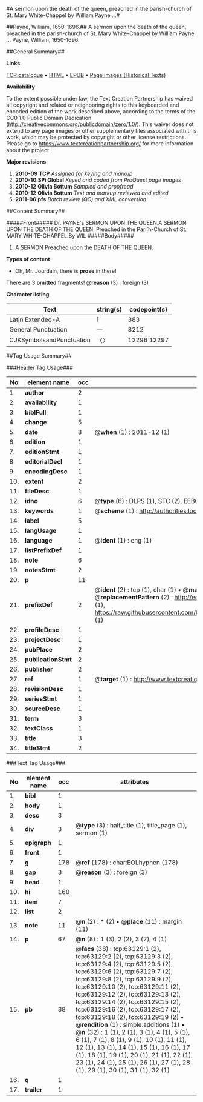 #A sermon upon the death of the queen, preached in the parish-church of St. Mary White-Chappel by William Payne ...#

##Payne, William, 1650-1696.##
A sermon upon the death of the queen, preached in the parish-church of St. Mary White-Chappel by William Payne ...
Payne, William, 1650-1696.

##General Summary##

**Links**

[TCP catalogue](http://www.ota.ox.ac.uk/tcp/)  • 
[HTML](http://tei.it.ox.ac.uk/tcp/Texts-HTML/free/A56/A56747.html)  • 
[EPUB](http://tei.it.ox.ac.uk/tcp/Texts-EPUB/free/A56/A56747.epub) • 
[Page images (Historical Texts)](https://historicaltexts.jisc.ac.uk/eebo-12558900e)

**Availability**

To the extent possible under law, the Text Creation Partnership has waived all copyright and related or neighboring rights to this keyboarded and encoded edition of the work described above, according to the terms of the CC0 1.0 Public Domain Dedication (http://creativecommons.org/publicdomain/zero/1.0/). This waiver does not extend to any page images or other supplementary files associated with this work, which may be protected by copyright or other license restrictions. Please go to https://www.textcreationpartnership.org/ for more information about the project.

**Major revisions**

1. __2010-09__ __TCP__ *Assigned for keying and markup*
1. __2010-10__ __SPi Global__ *Keyed and coded from ProQuest page images*
1. __2010-12__ __Olivia Bottum__ *Sampled and proofread*
1. __2010-12__ __Olivia Bottum__ *Text and markup reviewed and edited*
1. __2011-06__ __pfs__ *Batch review (QC) and XML conversion*

##Content Summary##

#####Front#####
Dr. PAYNE's SERMON UPON THE QUEEN.A SERMON UPON THE DEATH OF THE QUEEN, Preached in the Pariſh-Church of St. MARY WHITE-CHAPPEL.By WIL
#####Body#####

1. A SERMON Preached upon the DEATH OF THE QUEEN.

**Types of content**

  * Oh, Mr. Jourdain, there is **prose** in there!

There are 3 **omitted** fragments! 
 @__reason__ (3) : foreign (3)

**Character listing**


|Text|string(s)|codepoint(s)|
|---|---|---|
|Latin Extended-A|ſ|383|
|General Punctuation|—|8212|
|CJKSymbolsandPunctuation|〈〉|12296 12297|

##Tag Usage Summary##

###Header Tag Usage###

|No|element name|occ|attributes|
|---|---|---|---|
|1.|__author__|2||
|2.|__availability__|1||
|3.|__biblFull__|1||
|4.|__change__|5||
|5.|__date__|8| @__when__ (1) : 2011-12 (1)|
|6.|__edition__|1||
|7.|__editionStmt__|1||
|8.|__editorialDecl__|1||
|9.|__encodingDesc__|1||
|10.|__extent__|2||
|11.|__fileDesc__|1||
|12.|__idno__|6| @__type__ (6) : DLPS (1), STC (2), EEBO-CITATION (1), OCLC (1), VID (1)|
|13.|__keywords__|1| @__scheme__ (1) : http://authorities.loc.gov/ (1)|
|14.|__label__|5||
|15.|__langUsage__|1||
|16.|__language__|1| @__ident__ (1) : eng (1)|
|17.|__listPrefixDef__|1||
|18.|__note__|6||
|19.|__notesStmt__|2||
|20.|__p__|11||
|21.|__prefixDef__|2| @__ident__ (2) : tcp (1), char (1)  •  @__matchPattern__ (2) : ([0-9\-]+):([0-9IVX]+) (1), (.+) (1)  •  @__replacementPattern__ (2) : http://eebo.chadwyck.com/downloadtiff?vid=$1&page=$2 (1), https://raw.githubusercontent.com/textcreationpartnership/Texts/master/tcpchars.xml#$1 (1)|
|22.|__profileDesc__|1||
|23.|__projectDesc__|1||
|24.|__pubPlace__|2||
|25.|__publicationStmt__|2||
|26.|__publisher__|2||
|27.|__ref__|1| @__target__ (1) : http://www.textcreationpartnership.org/docs/. (1)|
|28.|__revisionDesc__|1||
|29.|__seriesStmt__|1||
|30.|__sourceDesc__|1||
|31.|__term__|3||
|32.|__textClass__|1||
|33.|__title__|3||
|34.|__titleStmt__|2||


###Text Tag Usage###

|No|element name|occ|attributes|
|---|---|---|---|
|1.|__bibl__|1||
|2.|__body__|1||
|3.|__desc__|3||
|4.|__div__|3| @__type__ (3) : half_title (1), title_page (1), sermon (1)|
|5.|__epigraph__|1||
|6.|__front__|1||
|7.|__g__|178| @__ref__ (178) : char:EOLhyphen (178)|
|8.|__gap__|3| @__reason__ (3) : foreign (3)|
|9.|__head__|1||
|10.|__hi__|160||
|11.|__item__|7||
|12.|__list__|2||
|13.|__note__|11| @__n__ (2) : * (2)  •  @__place__ (11) : margin (11)|
|14.|__p__|67| @__n__ (8) : 1 (3), 2 (2), 3 (2), 4 (1)|
|15.|__pb__|38| @__facs__ (38) : tcp:63129:1 (2), tcp:63129:2 (2), tcp:63129:3 (2), tcp:63129:4 (2), tcp:63129:5 (2), tcp:63129:6 (2), tcp:63129:7 (2), tcp:63129:8 (2), tcp:63129:9 (2), tcp:63129:10 (2), tcp:63129:11 (2), tcp:63129:12 (2), tcp:63129:13 (2), tcp:63129:14 (2), tcp:63129:15 (2), tcp:63129:16 (2), tcp:63129:17 (2), tcp:63129:18 (2), tcp:63129:19 (2)  •  @__rendition__ (1) : simple:additions (1)  •  @__n__ (32) : 1 (1), 2 (1), 3 (1), 4 (1), 5 (1), 6 (1), 7 (1), 8 (1), 9 (1), 10 (1), 11 (1), 12 (1), 13 (1), 14 (1), 15 (1), 16 (1), 17 (1), 18 (1), 19 (1), 20 (1), 21 (1), 22 (1), 23 (1), 24 (1), 25 (1), 26 (1), 27 (1), 28 (1), 29 (1), 30 (1), 31 (1), 32 (1)|
|16.|__q__|1||
|17.|__trailer__|1||

